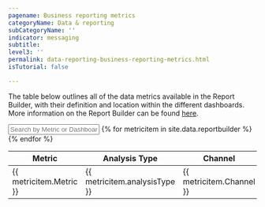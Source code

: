 ```yaml
---
pagename: Business reporting metrics
categoryName: Data & reporting
subCategoryName: ''
indicator: messaging
subtitle: 
level3: ''
permalink: data-reporting-business-reporting-metrics.html
isTutorial: false

---
```

The table below outlines all of the data metrics available in the Report Builder, with their definition and location within the different dashboards. More information on the Report Builder can be found [here](data-reporting-report-builder-report-builder-overview.html).

<div id="metrics">
<input id="metricsSearch" placeholder="Search by Metric or Dashboard" />
<table class="metricstable" id="datametricstable">
<thead>
<th>Metric</th>
<th class="analysis">Analysis Type</th>
<th class="channel">Channel</th>
<th class="description">Description</th>
<th class="dashboard">Dashboard</th>
<th class="filtered">Filtered By</th>
<th class="formula">Formula (Optional)</th>
</thead>
<tbody class="list">
{% for metricitem in site.data.reportbuilder %}
<tr>
<td class="metric">{{ metricitem.Metric }}</td>
<td class="analysis">{{ metricitem.analysisType }}</td>
<td class="channel">{{ metricitem.Channel }}</td>
<td class="description">{{ metricitem.Description }}</td>
<td class="dashboard">{{ metricitem.Dashboard }}</td>
<td class="filtered">{{ metricitem.filteredBy }}</td>
<td class="formula">{{ metricitem.formulaOptional }}</td>
</tr>
{% endfor %}
</tbody>
</table>
</div>